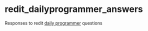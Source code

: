 # redit_dailyprogrammer_answers
Responses to redit [daily programmer](https://www.reddit.com/r/dailyprogrammer/) questions
